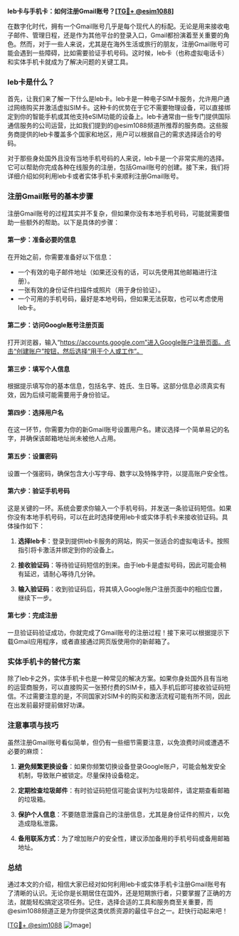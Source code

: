 **leb卡与手机卡：如何注册Gmail账号？[[TG💪+ @esim1088](https://t.me/s/esim1088)]**

在数字化时代，拥有一个Gmail账号几乎是每个现代人的标配。无论是用来接收电子邮件、管理日程，还是作为其他平台的登录入口，Gmail都扮演着至关重要的角色。然而，对于一些人来说，尤其是在海外生活或旅行的朋友，注册Gmail账号可能会遇到一些障碍，比如需要验证手机号码。这时候，leb卡（也称虚拟电话卡）和实体手机卡就成为了解决问题的关键工具。

### leb卡是什么？

首先，让我们来了解一下什么是leb卡。leb卡是一种电子SIM卡服务，允许用户通过网络购买并激活虚拟SIM卡。这种卡的优势在于它不需要物理设备，可以直接绑定到你的智能手机或其他支持eSIM功能的设备上。leb卡通常由一些专门提供国际通信服务的公司运营，比如我们提到的@esim1088频道所推荐的服务商。这些服务商提供的leb卡覆盖多个国家和地区，用户可以根据自己的需求选择适合的号码。

对于那些身处国外且没有当地手机号码的人来说，leb卡是一个非常实用的选择。它可以帮助你完成各种在线服务的注册，包括Gmail账号的创建。接下来，我们将详细介绍如何利用leb卡或者实体手机卡来顺利注册Gmail账号。

### 注册Gmail账号的基本步骤

注册Gmail账号的过程其实并不复杂，但如果你没有本地手机号码，可能就需要借助一些额外的帮助。以下是具体的步骤：

#### 第一步：准备必要的信息
在开始之前，你需要准备好以下信息：
- 一个有效的电子邮件地址（如果还没有的话，可以先使用其他邮箱进行注册）。
- 一张有效的身份证件扫描件或照片（用于身份验证）。
- 一个可用的手机号码，最好是本地号码，但如果无法获取，也可以考虑使用leb卡。

#### 第二步：访问Google账号注册页面
打开浏览器，输入“https://accounts.google.com”进入Google账户注册页面。点击“创建账户”按钮，然后选择“用于个人或工作”。

#### 第三步：填写个人信息
根据提示填写你的基本信息，包括名字、姓氏、生日等。这部分信息必须真实有效，因为后续可能需要用于身份验证。

#### 第四步：选择用户名
在这一环节，你需要为你的新Gmail账号设置用户名。建议选择一个简单易记的名字，并确保该邮箱地址尚未被他人占用。

#### 第五步：设置密码
设置一个强密码，确保包含大小写字母、数字以及特殊字符，以提高账户安全性。

#### 第六步：验证手机号码
这是关键的一环。系统会要求你输入一个手机号码，并发送一条验证码短信。如果你没有本地手机号码，可以在此时选择使用leb卡或实体手机卡来接收验证码。具体操作如下：

1. **选择leb卡**：登录到提供leb卡服务的网站，购买一张适合的虚拟电话卡。按照指引将卡激活并绑定到你的设备上。
   
2. **接收验证码**：等待验证码短信的到来。由于leb卡是虚拟号码，因此可能会稍有延迟，请耐心等待几分钟。

3. **输入验证码**：收到验证码后，将其填入Google账户注册页面中的相应位置，继续下一步。

#### 第七步：完成注册
一旦验证码验证成功，你就完成了Gmail账号的注册过程！接下来可以根据提示下载Gmail应用程序，或者直接通过网页版使用你的新邮箱了。

### 实体手机卡的替代方案

除了leb卡之外，实体手机卡也是一种常见的解决方案。如果你身处国外且有当地的运营商服务，可以直接购买一张预付费的SIM卡，插入手机后即可接收验证码短信。不过需要注意的是，不同国家对SIM卡的购买和激活流程可能有所不同，因此在出发前最好提前做好功课。

### 注意事项与技巧

虽然注册Gmail账号看似简单，但仍有一些细节需要注意，以免浪费时间或遭遇不必要的麻烦：

1. **避免频繁更换设备**：如果你频繁切换设备登录Google账户，可能会触发安全机制，导致账户被锁定。尽量保持设备稳定。
   
2. **定期检查垃圾邮件**：有时验证码短信可能会误判为垃圾邮件，请定期查看邮箱的垃圾箱。

3. **保护个人信息**：不要随意泄露自己的注册信息，尤其是身份证件的照片，以免造成隐私泄露。

4. **备用联系方式**：为了增加账户的安全性，建议添加备用的手机号码或备用邮箱地址。

### 总结

通过本文的介绍，相信大家已经对如何利用leb卡或实体手机卡注册Gmail账号有了清晰的认识。无论你是长期居住在国外，还是短期旅行者，只要掌握了正确的方法，就能轻松搞定这项任务。记住，选择合适的工具和服务商至关重要，而@esim1088频道正是为你提供这类优质资源的最佳平台之一。赶快行动起来吧！

[[TG💪+ @esim1088](https://t.me/s/esim1088) ![Image](https://i.postimg.cc/4NQfJmqS/Snipaste-2025-05-13-00-14-12.png)]